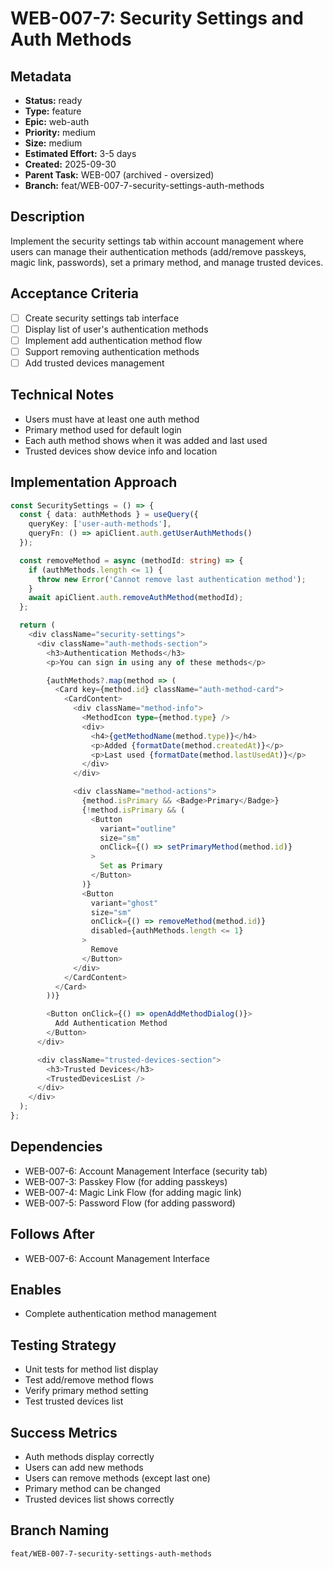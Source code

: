 # WEB-007-7: Security Settings and Auth Methods

## Metadata
- **Status:** ready
- **Type:** feature
- **Epic:** web-auth
- **Priority:** medium
- **Size:** medium
- **Estimated Effort:** 3-5 days
- **Created:** 2025-09-30
- **Parent Task:** WEB-007 (archived - oversized)
- **Branch:** feat/WEB-007-7-security-settings-auth-methods

## Description
Implement the security settings tab within account management where users can manage their authentication methods (add/remove passkeys, magic link, passwords), set a primary method, and manage trusted devices.

## Acceptance Criteria
- [ ] Create security settings tab interface
- [ ] Display list of user's authentication methods
- [ ] Implement add authentication method flow
- [ ] Support removing authentication methods
- [ ] Add trusted devices management

## Technical Notes
- Users must have at least one auth method
- Primary method used for default login
- Each auth method shows when it was added and last used
- Trusted devices show device info and location

## Implementation Approach
```typescript
const SecuritySettings = () => {
  const { data: authMethods } = useQuery({
    queryKey: ['user-auth-methods'],
    queryFn: () => apiClient.auth.getUserAuthMethods()
  });

  const removeMethod = async (methodId: string) => {
    if (authMethods.length <= 1) {
      throw new Error('Cannot remove last authentication method');
    }
    await apiClient.auth.removeAuthMethod(methodId);
  };

  return (
    <div className="security-settings">
      <div className="auth-methods-section">
        <h3>Authentication Methods</h3>
        <p>You can sign in using any of these methods</p>

        {authMethods?.map(method => (
          <Card key={method.id} className="auth-method-card">
            <CardContent>
              <div className="method-info">
                <MethodIcon type={method.type} />
                <div>
                  <h4>{getMethodName(method.type)}</h4>
                  <p>Added {formatDate(method.createdAt)}</p>
                  <p>Last used {formatDate(method.lastUsedAt)}</p>
                </div>
              </div>

              <div className="method-actions">
                {method.isPrimary && <Badge>Primary</Badge>}
                {!method.isPrimary && (
                  <Button
                    variant="outline"
                    size="sm"
                    onClick={() => setPrimaryMethod(method.id)}
                  >
                    Set as Primary
                  </Button>
                )}
                <Button
                  variant="ghost"
                  size="sm"
                  onClick={() => removeMethod(method.id)}
                  disabled={authMethods.length <= 1}
                >
                  Remove
                </Button>
              </div>
            </CardContent>
          </Card>
        ))}

        <Button onClick={() => openAddMethodDialog()}>
          Add Authentication Method
        </Button>
      </div>

      <div className="trusted-devices-section">
        <h3>Trusted Devices</h3>
        <TrustedDevicesList />
      </div>
    </div>
  );
};
```

## Dependencies
- WEB-007-6: Account Management Interface (security tab)
- WEB-007-3: Passkey Flow (for adding passkeys)
- WEB-007-4: Magic Link Flow (for adding magic link)
- WEB-007-5: Password Flow (for adding password)

## Follows After
- WEB-007-6: Account Management Interface

## Enables
- Complete authentication method management

## Testing Strategy
- Unit tests for method list display
- Test add/remove method flows
- Verify primary method setting
- Test trusted devices list

## Success Metrics
- Auth methods display correctly
- Users can add new methods
- Users can remove methods (except last one)
- Primary method can be changed
- Trusted devices list shows correctly

## Branch Naming
`feat/WEB-007-7-security-settings-auth-methods`